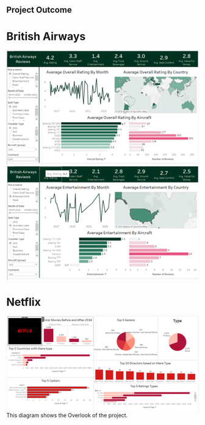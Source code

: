 ## Project Outcome

# British Airways
![Project Diagram](Capture5.PNG)
![Project Diagram](Capture6.PNG)
# Netflix
![Project Diagram](Capture4.PNG)
This diagram shows the Overlook of the project.
